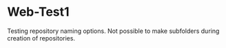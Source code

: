 # Web-Test1
Testing repository naming options. Not possible to make subfolders during creation of repositories.
